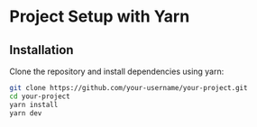 # Project Setup with Yarn

## Installation

Clone the repository and install dependencies using yarn:

```bash
git clone https://github.com/your-username/your-project.git
cd your-project
yarn install
yarn dev

```
